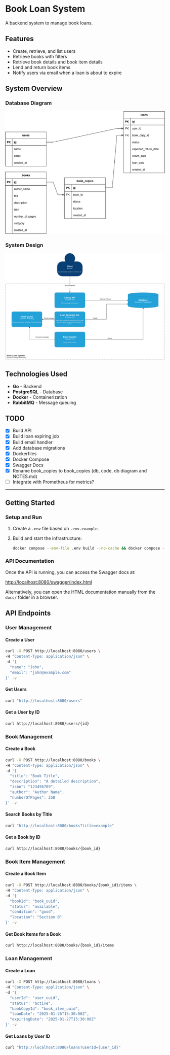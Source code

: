 # Book Loan System

A backend system to manage book loans.

## Features

- Create, retrieve, and list users
- Retrieve books with filters
- Retrieve book details and book item details
- Lend and return book items
- Notify users via email when a loan is about to expire

## System Overview

### Database Diagram
![Database Modeling](book_loan_system-DB.drawio.png "Database Schema")

### System Design
![System Design](book_loan_system-system_design.drawio.png "System Architecture")

## Technologies Used

- **Go** - Backend
- **PostgreSQL** - Database
- **Docker** - Containerization
- **RabbitMQ** - Message queuing

## TODO

- [X] Build API
- [X] Build loan expiring job
- [X] Build email handler
- [X] Add database migrations
- [X] Dockerfiles
- [X] Docker Compose
- [X] Swagger Docs
- [X] Rename book_copies to book_copies (db, code, db diagram and NOTES.md)
- [ ] Integrate with Prometheus for metrics?
---


## Getting Started

### Setup and Run

1. Create a `.env` file based on `.env.example`.
2. Build and start the infrastructure:

   ```sh
   docker compose --env-file .env build --no-cache && docker compose --env-file .env up -d --force-recreate
   ```


### API Documentation

Once the API is running, you can access the Swagger docs at:

[http://localhost:8080/swagger/index.html](http://localhost:8080/swagger/index.html)

Alternatively, you can open the HTML documentation manually from the `docs/` folder in a browser.

## API Endpoints

### User Management

#### Create a User
```sh
curl -X POST http://localhost:8080/users \
-H "Content-Type: application/json" \
-d '{
  "name": "John",
  "email": "john@example.com"
}' -v
```


#### Get Users
```sh
curl "http://localhost:8080/users"
```

#### Get a User by ID
```sh
curl http://localhost:8080/users/{id}
```

### Book Management

#### Create a Book
```sh
curl -X POST http://localhost:8080/books \
-H "Content-Type: application/json" \
-d '{
  "title": "Book Title",
  "description": "A detailed description",
  "isbn": "123456789",
  "author": "Author Name",
  "numberOfPages": 250
}' -v
```

#### Search Books by Title
```sh
curl "http://localhost:8080/books?title=example"
```

#### Get a Book by ID
```sh
curl http://localhost:8080/books/{book_id}
```

### Book Item Management

#### Create a Book Item
```sh
curl -X POST http://localhost:8080/books/{book_id}/items \
-H "Content-Type: application/json" \
-d '{
  "bookId": "book_uuid",
  "status": "available",
  "condition": "good",
  "location": "Section B"
}' -v
```

#### Get Book Items for a Book
```sh
curl http://localhost:8080/books/{book_id}/items
```

### Loan Management

#### Create a Loan
```sh
curl -X POST http://localhost:8080/loans \
-H "Content-Type: application/json" \
-d '{
  "userId": "user_uuid",
  "status": "active",
  "bookCopyId": "book_item_uuid",
  "loanDate": "2025-01-26T15:30:00Z",
  "expiringDate": "2025-01-27T15:30:00Z"
}' -v
```

#### Get Loans by User ID
```sh
curl "http://localhost:8080/loans?userId={user_id}"
```

